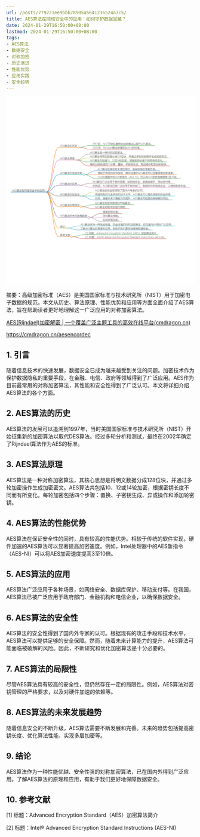```yaml
---
url: /posts/779221ee9bbb78905a5641236524a7c5/
title: AES算法在网络安全中的应用：如何守护数据宝藏？
date: 2024-01-29T16:50:00+08:00
lastmod: 2024-01-29T16:50:00+08:00
tags:
- AES算法
- 数据安全
- 对称加密
- 历史演进
- 性能优势
- 应用实践
- 安全趋势
---
```



<img src="/images/2024_02_03%2015_52_40.png"/>

摘要：高级加密标准（AES）是美国国家标准与技术研究所（NIST）用于加密电子数据的规范。本文从历史、算法原理、性能优势和应用等方面全面介绍了AES算法，旨在帮助读者更好地理解这一广泛应用的对称加密算法。

[AES(Rijndael)加密解密 | 一个覆盖广泛主题工具的高效在线平台(cmdragon.cn)](https://cmdragon.cn/aesencordec)

https://cmdragon.cn/aesencordec

## 1. 引言

随着信息技术的快速发展，数据安全已成为越来越受到关注的问题。加密技术作为保护数据隐私的重要手段，在金融、电信、政府等领域得到了广泛应用。AES作为目前最常用的对称加密算法，其性能和安全性得到了广泛认可。本文将详细介绍AES算法的各个方面。

## 2. AES算法的历史

AES算法的发展可以追溯到1997年，当时美国国家标准与技术研究所（NIST）开始征集新的加密算法以取代DES算法。经过多轮分析和测试，最终在2002年确定了Rijndael算法作为AES的标准。

## 3. AES算法原理

AES算法是一种对称加密算法，其核心思想是将明文数据分成128位块，并通过多轮加密操作生成加密密文。AES算法共包括10、12或14轮加密，根据密钥长度不同而有所变化。每轮加密包括四个步骤：置换、子密钥生成、异或操作和添加轮密钥。

## 4. AES算法的性能优势

AES算法在保证安全性的同时，具有较高的性能优势。相较于传统的软件实现，硬件加速的AES算法可以显著提高加密速度。例如，Intel处理器中的AES新指令（AES-NI）可以将AES加密速度提高3至10倍。

## 5. AES算法的应用

AES算法广泛应用于各种场景，如网络安全、数据库保护、移动支付等。在我国，AES算法已被广泛应用于政府部门、金融机构和电信企业，以确保数据安全。

## 6. AES算法的安全性

AES算法的安全性得到了国内外专家的认可。根据现有的攻击手段和技术水平，AES算法可以提供足够的安全保障。然而，随着未来计算能力的提升，AES算法可能面临被破解的风险。因此，不断研究和优化加密算法是十分必要的。

## 7. AES算法的局限性

尽管AES算法具有较高的安全性，但仍然存在一定的局限性。例如，AES算法对密钥管理的严格要求，以及对硬件加速的依赖等。

## 8. AES算法的未来发展趋势

随着信息安全的不断升级，AES算法需要不断发展和完善。未来的趋势包括提高密钥长度、优化算法性能、实现多层加密等。

## 9. 结论

AES算法作为一种性能优越、安全性强的对称加密算法，已在国内外得到广泛应用。了解AES算法的原理和应用，有助于我们更好地保障数据安全。

## 10. 参考文献

[1] 标题：Advanced Encryption Standard（AES）加密算法简介

[2] 标题：Intel® Advanced Encryption Standard Instructions (AES-NI)
